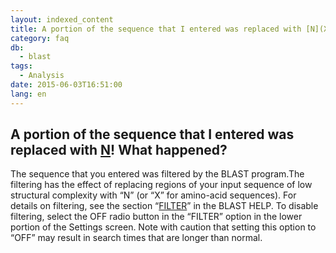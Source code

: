 ```yaml
---
layout: indexed_content
title: A portion of the sequence that I entered was replaced with [N](X)! What happened?
category: faq
db:
  - blast
tags: 
  - Analysis
date: 2015-06-03T16:51:00
lang: en
---
```


## A portion of the sequence that I entered was replaced with [N](X)! What happened?

The sequence that you entered was filtered by the BLAST program.The filtering has the effect of replacing regions of your input sequence of low structural complexity with “N” (or “X” for amino-acid sequences). For details on filtering, see the section “<a href="/blast-help-e.html#filter">FILTER</a>” in the BLAST HELP. To disable filtering, select the OFF radio button in the “FILTER” option in the lower portion of the Settings screen. Note with caution that setting this option to “OFF” may result in search times that are longer than normal.